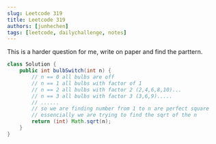 ```yaml
---
slug: Leetcode 319
title: Leetcode 319
authors: [junhechen]
tags: [leetcode, dailychallenge, notes]
---
```

This is a harder question for me, write on paper and find the parttern. 
```java
class Solution {
    public int bulbSwitch(int n) {
        // n == 0 all bulbs are off
        // n == 1 all bulbs with factor of 1 
        // n == 2 all bulbs with factor 2 (2,4,6,8,10)...
        // n == 3 all bulbs with factor 3 (3,6,9).....
        // ......
        // so we are finding number from 1 to n are perfect square
        // essencially we are trying to find the sqrt of the n 
        return (int) Math.sqrt(n);
    }
}
```